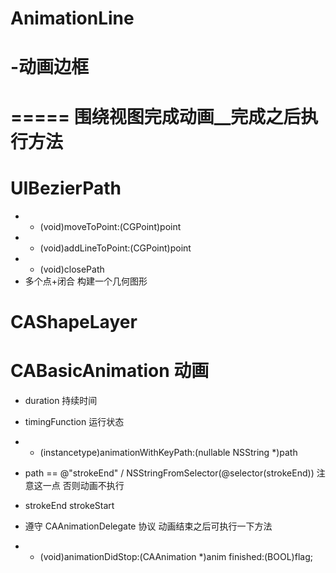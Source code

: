 # AnimationLine
# -动画边框
=====
围绕视图完成动画__完成之后执行方法
=====
# UIBezierPath
- - (void)moveToPoint:(CGPoint)point
- - (void)addLineToPoint:(CGPoint)point
- - (void)closePath
- 多个点+闭合 构建一个几何图形
# CAShapeLayer

# CABasicAnimation 动画
- duration 持续时间
- timingFunction 运行状态
- + (instancetype)animationWithKeyPath:(nullable NSString *)path
- path == @"strokeEnd" / NSStringFromSelector(@selector(strokeEnd)) 注意这一点 否则动画不执行
- strokeEnd strokeStart

- 遵守 CAAnimationDelegate 协议 动画结束之后可执行一下方法
- - (void)animationDidStop:(CAAnimation *)anim finished:(BOOL)flag; 
